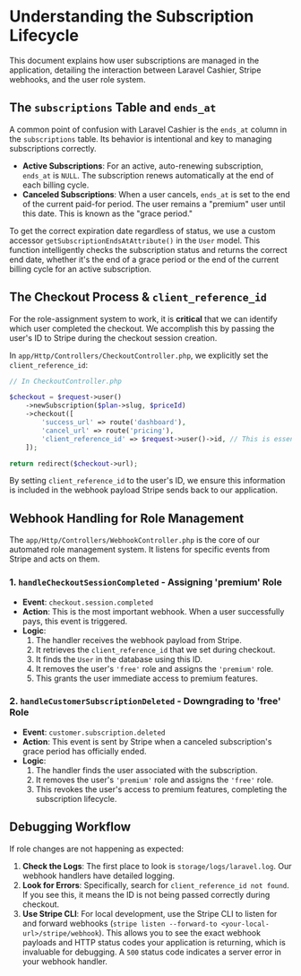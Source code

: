 # Understanding the Subscription Lifecycle

This document explains how user subscriptions are managed in the application, detailing the interaction between Laravel Cashier, Stripe webhooks, and the user role system.

## The `subscriptions` Table and `ends_at`

A common point of confusion with Laravel Cashier is the `ends_at` column in the `subscriptions` table. Its behavior is intentional and key to managing subscriptions correctly.

-   **Active Subscriptions**: For an active, auto-renewing subscription, `ends_at` is `NULL`. The subscription renews automatically at the end of each billing cycle.
-   **Canceled Subscriptions**: When a user cancels, `ends_at` is set to the end of the current paid-for period. The user remains a "premium" user until this date. This is known as the "grace period."

To get the correct expiration date regardless of status, we use a custom accessor `getSubscriptionEndsAtAttribute()` in the `User` model. This function intelligently checks the subscription status and returns the correct end date, whether it's the end of a grace period or the end of the current billing cycle for an active subscription.

## The Checkout Process & `client_reference_id`

For the role-assignment system to work, it is **critical** that we can identify which user completed the checkout. We accomplish this by passing the user's ID to Stripe during the checkout session creation.

In `app/Http/Controllers/CheckoutController.php`, we explicitly set the `client_reference_id`:

```php
// In CheckoutController.php

$checkout = $request->user()
    ->newSubscription($plan->slug, $priceId)
    ->checkout([
        'success_url' => route('dashboard'),
        'cancel_url' => route('pricing'),
        'client_reference_id' => $request->user()->id, // This is essential!
    ]);

return redirect($checkout->url);
```

By setting `client_reference_id` to the user's ID, we ensure this information is included in the webhook payload Stripe sends back to our application.

## Webhook Handling for Role Management

The `app/Http/Controllers/WebhookController.php` is the core of our automated role management system. It listens for specific events from Stripe and acts on them.

### 1. `handleCheckoutSessionCompleted` - Assigning 'premium' Role

-   **Event**: `checkout.session.completed`
-   **Action**: This is the most important webhook. When a user successfully pays, this event is triggered.
-   **Logic**:
    1.  The handler receives the webhook payload from Stripe.
    2.  It retrieves the `client_reference_id` that we set during checkout.
    3.  It finds the `User` in the database using this ID.
    4.  It removes the user's `'free'` role and assigns the `'premium'` role.
    5.  This grants the user immediate access to premium features.

### 2. `handleCustomerSubscriptionDeleted` - Downgrading to 'free' Role

-   **Event**: `customer.subscription.deleted`
-   **Action**: This event is sent by Stripe when a canceled subscription's grace period has officially ended.
-   **Logic**:
    1.  The handler finds the user associated with the subscription.
    2.  It removes the user's `'premium'` role and assigns the `'free'` role.
    3.  This revokes the user's access to premium features, completing the subscription lifecycle.

## Debugging Workflow

If role changes are not happening as expected:

1.  **Check the Logs**: The first place to look is `storage/logs/laravel.log`. Our webhook handlers have detailed logging.
2.  **Look for Errors**: Specifically, search for `client_reference_id not found`. If you see this, it means the ID is not being passed correctly during checkout.
3.  **Use Stripe CLI**: For local development, use the Stripe CLI to listen for and forward webhooks (`stripe listen --forward-to <your-local-url>/stripe/webhook`). This allows you to see the exact webhook payloads and HTTP status codes your application is returning, which is invaluable for debugging. A `500` status code indicates a server error in your webhook handler. 
